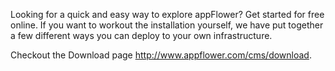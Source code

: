 Looking for a quick and easy way to explore appFlower? Get started for free online. If you want to workout the installation yourself, we have put together a few different ways you can deploy to your own infrastructure.

Checkout the Download page http://www.appflower.com/cms/download.